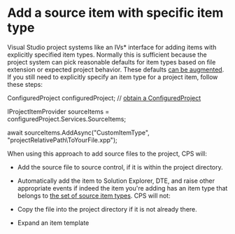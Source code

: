 Add a source item with specific item type
=========================================

Visual Studio project systems like an IVs* interface for adding items
with explicitly specified item types. Normally this is sufficient because
the project system can pick reasonable defaults for item types based
on file extension or expected project behavior. These defaults [can be
augmented](onenote:Documentation.one#Custom%20item%20types&section-id={949F487D-4BC2-4B7C-B889-A62D8BB6120F}&page-id={853099AB-5896-4EDB-8F48-D07E64BB2000}&base-path=http://devdiv/sites/vspe/prjbld/OneNote/TeamInfo/CPS).
If you still need to explicitly specify an item type for a project item,
follow these steps:


ConfiguredProject configuredProject; // [obtain a
ConfiguredProject](onenote:Documentation.one#Obtaining%20ConfiguredProject&section-id={949F487D-4BC2-4B7C-B889-A62D8BB6120F}&page-id={7072BCCB-F3BF-4944-93A3-9D720B68F518}&base-path=http://devdiv/sites/vspe/prjbld/OneNote/TeamInfo/CPS)

IProjectItemProvider sourceItems = configuredProject.Services.SourceItems;

await sourceItems.AddAsync("CustomItemType", "projectRelativePath\ToYourFile.xpp");


When using this approach to add source files to the project, CPS will:

- Add the source file to source control, if it is within the project directory.
- Automatically add the item to Solution Explorer, DTE, and raise other appropriate events if indeed the item you're adding has an item type that belongs to [the set of source item types](onenote:Documentation.one#Custom%20item%20types&section-id={949F487D-4BC2-4B7C-B889-A62D8BB6120F}&page-id={853099AB-5896-4EDB-8F48-D07E64BB2000}&base-path=http://devdiv/sites/vspe/prjbld/OneNote/TeamInfo/CPS).
CPS will not:

- Copy the file into the project directory if it is not already there.
- Expand an item template
    
